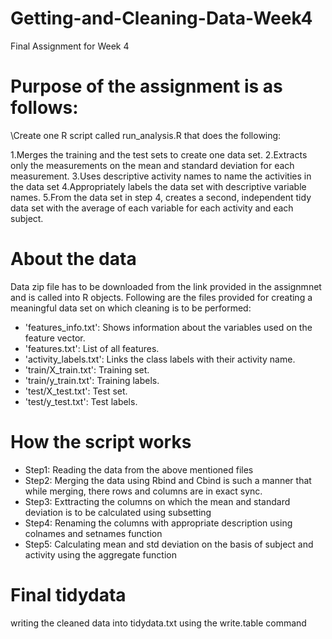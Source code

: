 # Getting-and-Cleaning-Data-Week4
Final Assignment for Week 4

# Purpose of the assignment is as follows:
\\Create one R script called run_analysis.R that does the following:

1.Merges the training and the test sets to create one data set.
2.Extracts only the measurements on the mean and standard deviation for each measurement.
3.Uses descriptive activity names to name the activities in the data set
4.Appropriately labels the data set with descriptive variable names.
5.From the data set in step 4, creates a second, independent tidy data set with the average of each variable for each activity and each subject.

# About the data
Data zip file has to be downloaded from the link provided in the assignmnet and is called into R objects. Following are the files provided for creating a meaningful data set on which cleaning is to be performed:
- 'features_info.txt': Shows information about the variables used on the feature vector.
- 'features.txt': List of all features.
- 'activity_labels.txt': Links the class labels with their activity name.
- 'train/X_train.txt': Training set.
- 'train/y_train.txt': Training labels.
- 'test/X_test.txt': Test set.
- 'test/y_test.txt': Test labels.

# How the script works
- Step1: Reading the data from the above mentioned files
- Step2: Merging the data using Rbind and Cbind is such a manner that while merging, there rows and columns are in exact sync.
- Step3: Exttracting the columns on which the mean and standard deviation is to be calculated using subsetting
- Step4: Renaming the columns with appropriate description using colnames and setnames function
- Step5: Calculating mean and std deviation on the basis of subject and activity using the aggregate function

# Final tidydata
writing the cleaned data into tidydata.txt using the write.table command
